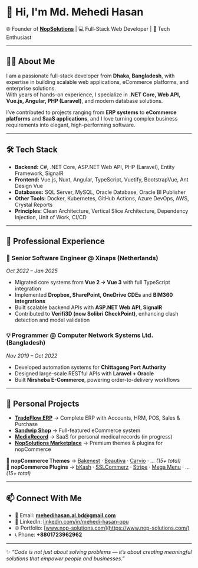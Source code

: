 # 👋 Hi, I'm Md. Mehedi Hasan  

🌐 Founder of [**NopSolutions**](https://www.nop-solutions.com/) | 💻 Full-Stack Web Developer | 🚀 Tech Enthusiast  

---

## 👨‍💻 About Me  
I am a passionate full-stack developer from **Dhaka, Bangladesh**, with expertise in building scalable web applications, eCommerce platforms, and enterprise solutions.  
With years of hands-on experience, I specialize in **.NET Core, Web API, Vue.js, Angular, PHP (Laravel)**, and modern database solutions.  

I’ve contributed to projects ranging from **ERP systems** to **eCommerce platforms** and **SaaS applications**, and I love turning complex business requirements into elegant, high-performing software.  

---

## 🛠️ Tech Stack
- **Backend:** C#, .NET Core, ASP.NET Web API, PHP (Laravel), Entity Framework, SignalR  
- **Frontend:** Vue.js, Nuxt, Angular, TypeScript, Vuetify, BootstrapVue, Ant Design Vue  
- **Databases:** SQL Server, MySQL, Oracle Database, Oracle BI Publisher  
- **Other Tools:** Docker, Kubernetes, GitHub Actions, Azure DevOps, AWS, Crystal Reports  
- **Principles:** Clean Architecture, Vertical Slice Architecture, Dependency Injection, Unit of Work, CI/CD  

---

## 💼 Professional Experience  
### 🚀 Senior Software Engineer @ **Xinaps (Netherlands)**  
*Oct 2022 – Jan 2025*  
- Migrated core systems from **Vue 2 → Vue 3** with full TypeScript integration  
- Implemented **Dropbox, SharePoint, OneDrive CDEs** and **BIM360 integrations**  
- Built scalable backend APIs with **ASP.NET Web API, SignalR**  
- Contributed to **Verifi3D (now Solibri CheckPoint)**, enhancing clash detection and model validation  

### 💡 Programmer @ **Computer Network Systems Ltd. (Bangladesh)**  
*Nov 2019 – Oct 2022*  
- Developed automation systems for **Chittagong Port Authority**  
- Designed large-scale RESTful APIs with **Laravel + Oracle**  
- Built **Nirsheba E-Commerce**, powering order-to-delivery workflows  

---

## 🌟 Personal Projects  
- **[TradeFlow ERP](https://app.nopsolution.net)** → Complete ERP with Accounts, HRM, POS, Sales & Purchase  
- **[Sandwip Shop](https://nopsolution.net)** → Full-featured eCommerce system  
- **[MedixRecord](https://medixrecord.com/)** → SaaS for personal medical records (in progress)  
- **[NopSolutions Marketplace](https://www.nop-solutions.com/)** → Premium themes & plugins for nopCommerce  

🎨 **nopCommerce Themes** → [Bakenest](https://bakenest.nop-solutions.com/) · [Beautiva](https://beautiva.nop-solutions.com/) · [Carvio](https://carvio.nop-solutions.com/) · … *(15+ total)*  
🧩 **nopCommerce Plugins** → [bKash](https://www.nop-solutions.com/bkash) · [SSLCommerz](https://www.nop-solutions.com/sslcommerz) · [Stripe](https://www.nop-solutions.com/stripe) · [Mega Menu](https://www.nop-solutions.com/mega-menu) · … *(15+ total)*  

---

## 📫 Connect With Me  
- 📧 Email: **mehedihasan.al.bd@gmail.com**  
- 💼 LinkedIn: [linkedin.com/in/mehedi-hasan-opu](https://www.linkedin.com/in/mehedi-hasan-opu)  
- 🌐 Portfolio: [www.nop-solutions.com](https://www.nop-solutions.com/)  
- 📞 Phone: **+8801723962962**  

---

✨ *“Code is not just about solving problems — it’s about creating meaningful solutions that empower people and businesses.”*  
